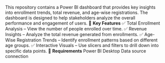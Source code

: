 This repository contains a Power BI dashboard that provides key insights into enrollment trends, total revenue, and age-wise registrations. The dashboard is designed to help stakeholders analyze the overall performance and engagement of users.
      📌 **Key Features**
✅ Total Enrollment Analysis – View the number of people enrolled over time.
✅ Revenue Insights – Analyze the total revenue generated from enrollments.
✅ Age-Wise Registration Trends – Identify enrollment patterns based on different age groups.
✅ Interactive Visuals – Use slicers and filters to drill down into specific data points.
      🔧 **Requirements**
Power BI Desktop 
Data source connection 
